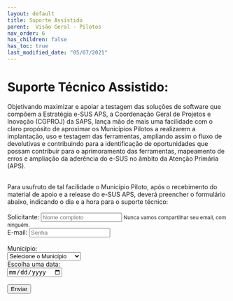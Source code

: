 ```yaml
---
layout: default
title: Suporte Assistido
parent:  Visão Geral - Pilotos
nav_order: 6
has_children: false
has_toc: true
last_modified_date: "05/07/2021"
---
```


<html>
    <title></title>
    <head>
        <link rel="stylesheet" type="text/css" href="estilos.css">
    </head>
   

<link href="https://cdn.jsdelivr.net/npm/bootstrap@5.0.2/dist/css/bootstrap.min.css" rel="stylesheet" integrity="sha384-EVSTQN3/azprG1Anm3QDgpJLIm9Nao0Yz1ztcQTwFspd3yD65VohhpuuCOmLASjC" crossorigin="anonymous">

<script src="https://cdn.jsdelivr.net/npm/bootstrap@5.0.2/dist/js/bootstrap.bundle.min.js" integrity="sha384-MrcW6ZMFYlzcLA8Nl+NtUVF0sA7MsXsP1UyJoMp4YLEuNSfAP+JcXn/tWtIaxVXM" crossorigin="anonymous"></script>

<script src="https://cdn.jsdelivr.net/npm/@popperjs/core@2.9.2/dist/umd/popper.min.js" integrity="sha384-IQsoLXl5PILFhosVNubq5LC7Qb9DXgDA9i+tQ8Zj3iwWAwPtgFTxbJ8NT4GN1R8p" crossorigin="anonymous"></script>
<script src="https://cdn.jsdelivr.net/npm/bootstrap@5.0.2/dist/js/bootstrap.min.js" integrity="sha384-cVKIPhGWiC2Al4u+LWgxfKTRIcfu0JTxR+EQDz/bgldoEyl4H0zUF0QKbrJ0EcQF" crossorigin="anonymous"></script>

<body>


<h1>Suporte Técnico Assistido:</h1>

<p>Objetivando maximizar e apoiar a testagem das soluções de software que compõem a Estratégia e-SUS APS, a Coordenação Geral de Projetos e Inovação (CGPROJ) da SAPS, lança mão de mais uma facilidade com o claro propósito de aproximar os Municípios Pilotos a realizarem a implantação, uso e testagem das ferramentas, ampliando assim o fluxo de devolutivas e contribuindo para a identificação de oportunidades que possam contribuir para o aprimoramento das ferramentas, mapeamento de erros e ampliação da aderência do e-SUS no âmbito da Atenção Primária (APS).</p>
<br>
Para usufruto de tal facilidade o Município Piloto, após o recebimento do material de apoio e a release do e-SUS APS, deverá preencher o formulário abaixo, indicando o dia e a hora para o suporte técnico:

<br>
<br>

<form>

  <div class="form-group">  
    <label for="exampleInputEmail1">Solicitante:</label>
    <input type="email" class="form-control" id="exampleInputEmail1" aria-describedby="emailHelp" placeholder="Nome completo">
    <small id="emailHelp" class="form-text text-muted">Nunca vamos compartilhar seu email, com ninguém.</small>
  </div>

  <div class="form-group">
    <label for="exampleInputEmail">E-mail:</label>
    <input type="email" class="form-control" id="exampleInputPassword1" placeholder="Senha">
  </div>

<br>
<label for="exampleInputEmail">Município:</label>
<br>
<select class="form-select form-select-sm" aria-label=".form-select-sm example">  
  <option selected>Selecione o Município</option>
  <option value="1">Brasília</option>
  <option value="1">Espírito Santo</option>
  <option value="2">Mato Grosso</option>
  <option value="3">Londrina - PR</option>
  <option value="3">Doutor Severiano - RN</option>
  <option value="3">Coronel Fabriciano - MG</option>
  <option value="3">Pelotas - RS</option>
  <option value="3">Otacílio Costa - SC</option>
  <option value="3">Manaus - AM</option>
  <option value="3">Vila Velha - ES</option>
  <option value="3">Arujá - SP</option>
  <option value="3">Teresina - PI</option>
</select>
<br>
<label for="exampleInputEmail">Escolha uma data:</label> 
<br>
<input type="date" required pattern="[0-9]{4}-[0-9]{2}-[0-9]{2}">
<br>
<br>
<button type="submit" class="btn btn-primary">Enviar</button>

</form>


  











</body>
</html>